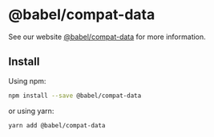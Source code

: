 # @babel/compat-data

> 

See our website [@babel/compat-data](https://babeljs.io/docs/en/babel-compat-data) for more information.

## Install

Using npm:

```sh
npm install --save @babel/compat-data
```

or using yarn:

```sh
yarn add @babel/compat-data
```
